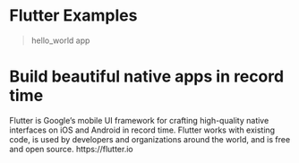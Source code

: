 # Flutter Examples
> hello_world app

<h1>Build beautiful native apps in record time</h1>
Flutter is Google’s mobile UI framework for crafting high-quality native interfaces on iOS and Android in record time. Flutter works with existing code, is used by developers and organizations around the world, and is free and open source.
https://flutter.io

